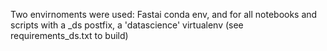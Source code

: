 Two envirnoments were used: Fastai conda env, and for all notebooks and scripts with a _ds postfix, a 'datascience' virtualenv (see requirements_ds.txt to build)